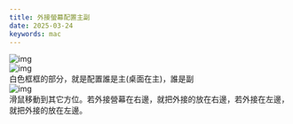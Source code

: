 ```yaml
---
title: 外接螢幕配置主副
date: 2025-03-24
keywords: mac
---
```

![img]({{site.imgurl}}/mac/mac_preference1.png)  
![img]({{site.imgurl}}/mac/mac_preference2.png)  
白色框框的部分，就是配置誰是主(桌面在主)，誰是副  
![img]({{site.imgurl}}/mac/mac_preference3.png)  
滑鼠移動到其它方位。若外接營幕在右邊，就把外接的放在右邊，若外接在左邊，就把外接的放在左邊。
